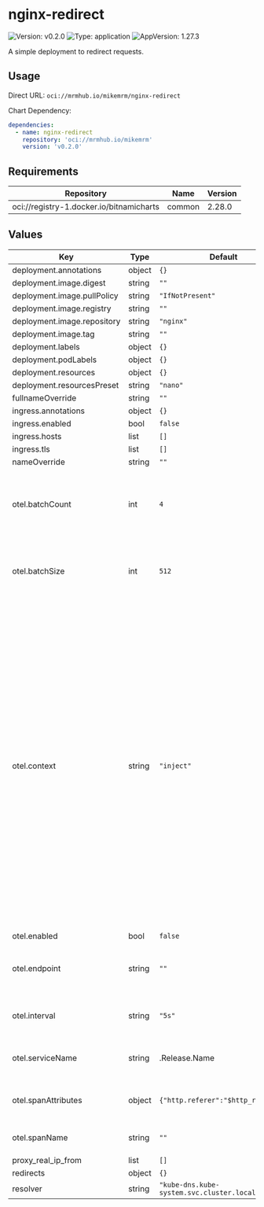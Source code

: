 # nginx-redirect

![Version: v0.2.0](https://img.shields.io/badge/Version-v0.2.0-informational?style=flat-square) ![Type: application](https://img.shields.io/badge/Type-application-informational?style=flat-square) ![AppVersion: 1.27.3](https://img.shields.io/badge/AppVersion-1.27.3-informational?style=flat-square)

A simple deployment to redirect requests.

## Usage

Direct URL: `oci://mrmhub.io/mikemrm/nginx-redirect`

Chart Dependency:

```yaml
dependencies:
  - name: nginx-redirect
    repository: 'oci://mrmhub.io/mikemrm'
    version: 'v0.2.0'
```

## Requirements

| Repository | Name | Version |
|------------|------|---------|
| oci://registry-1.docker.io/bitnamicharts | common | 2.28.0 |

## Values

| Key | Type | Default | Description |
|-----|------|---------|-------------|
| deployment.annotations | object | `{}` |  |
| deployment.image.digest | string | `""` |  |
| deployment.image.pullPolicy | string | `"IfNotPresent"` |  |
| deployment.image.registry | string | `""` |  |
| deployment.image.repository | string | `"nginx"` |  |
| deployment.image.tag | string | `""` |  |
| deployment.labels | object | `{}` |  |
| deployment.podLabels | object | `{}` |  |
| deployment.resources | object | `{}` |  |
| deployment.resourcesPreset | string | `"nano"` |  |
| fullnameOverride | string | `""` |  |
| ingress.annotations | object | `{}` |  |
| ingress.enabled | bool | `false` |  |
| ingress.hosts | list | `[]` |  |
| ingress.tls | list | `[]` |  |
| nameOverride | string | `""` |  |
| otel.batchCount | int | `4` | the number of pending batches per worker, spans exceeding the limit are dropped. |
| otel.batchSize | int | `512` | the maximum number of spans to be sent in one batch per worker. |
| otel.context | string | `"inject"` | specifies how to propagate trace context. Options:  - `extract` uses an existing trace context from the request, so that the identifiers of a trace and the parent span are inherited from the incoming request.  - `inject` adds a new context to the request, overwriting existing headers, if any.  - `propagate` updates the existing context (combines extract and i nject).  - `ignore` skips context headers processing. |
| otel.enabled | bool | `false` |  |
| otel.endpoint | string | `""` | the address of OTLP/gRPC endpoint that will accept telemetry data. |
| otel.interval | string | `"5s"` | the maximum interval between two exports. |
| otel.serviceName | string | .Release.Name | sets the "service.name" attribute of the OTel resource. |
| otel.spanAttributes | object | `{"http.referer":"$http_referer"}` | defines additional attributes on the span. |
| otel.spanName | string | `""` | defines the name of the OTel span. |
| proxy_real_ip_from | list | `[]` |  |
| redirects | object | `{}` |  |
| resolver | string | `"kube-dns.kube-system.svc.cluster.local"` |  |


